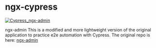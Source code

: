 # ngx-cypress

[![Cypress_ngx-admin](https://img.shields.io/endpoint?url=https://cloud.cypress.io/badge/detailed/py3ijr&style=flat&logo=cypress)](https://cloud.cypress.io/projects/py3ijr/runs)

ngx-admin This is a modified and more lightweight version of the original application to practice e2e automation with Cypress.
The original repo is here: [ngx-admin](https://github.com/akveo/ngx-admin)